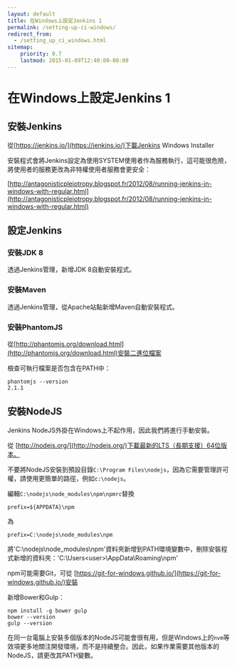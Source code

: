 ```yaml
---
layout: default
title: 在Windows上設定Jenkins 1
permalink: /setting-up-ci-windows/
redirect_from:
  - /setting_up_ci_windows.html
sitemap:
    priority: 0.7
    lastmod: 2015-01-09T12:40:00-00:00
---
```


# <i class="fa fa-stethoscope"></i> 在Windows上設定Jenkins 1

## 安裝Jenkins

從[https://jenkins.io/](https://jenkins.io/)下載Jenkins Windows Installer

安裝程式會將Jenkins設定為使用SYSTEM使用者作為服務執行，這可能很危險，將使用者的服務更改為非特權使用者服務會更安全：

[http://antagonisticpleiotropy.blogspot.fr/2012/08/running-jenkins-in-windows-with-regular.html](http://antagonisticpleiotropy.blogspot.fr/2012/08/running-jenkins-in-windows-with-regular.html)

## 設定Jenkins

### 安裝JDK 8

透過Jenkins管理，新增JDK 8自動安裝程式。

### 安裝Maven

透過Jenkins管理，從Apache站點新增Maven自動安裝程式。

### 安裝PhantomJS

從[http://phantomjs.org/download.html](http://phantomjs.org/download.html)安裝二進位檔案

檢查可執行檔案是否包含在PATH中：

~~~
phantomjs --version
2.1.1
~~~

## 安裝NodeJS

Jenkins NodeJS外掛在Windows上不起作用，因此我們將進行手動安裝。

從 [http://nodejs.org/](http://nodejs.org/)下載最新的LTS（長期支援）64位版本。

不要將NodeJS安裝到預設目錄`C:\Program Files\nodejs`，因為它需要管理許可權，請使用更簡單的路徑，例如`c:\nodejs`。

編輯`C:\nodejs\node_modules\npm\npmrc`替換

~~~
prefix=${APPDATA}\npm
~~~

為

~~~
prefix=C:\nodejs\node_modules\npm
~~~

將'C:\nodejs\node_modules\npm'資料夾新增到PATH環境變數中，刪除安裝程式新增的資料夾：'C:\Users\<user>\AppData\Roaming\npm'

npm可能需要Git，可從 [https://git-for-windows.github.io/](https://git-for-windows.github.io/)安裝

新增Bower和Gulp：

~~~
npm install -g bower gulp
bower --version
gulp --version
~~~

在同一台電腦上安裝多個版本的NodeJS可能會很有用，但是Windows上的`nvm`等效項更多地關注開發環境，而不是持續整合。因此，如果作業需要其他版本的NodeJS，請更改其PATH變數。